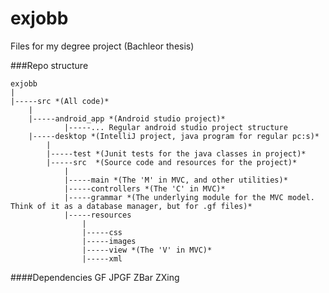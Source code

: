 ﻿# exjobb

Files for my degree project (Bachleor thesis)

###Repo structure

    exjobb
    |
    |-----src *(All code)*
    	|
        |-----android_app *(Android studio project)*
                |-----... Regular android studio project structure
    	|-----desktop *(IntelliJ project, java program for regular pc:s)*
    		|
    		|-----test *(Junit tests for the java classes in project)*
    		|-----src  *(Source code and resources for the project)*
    			|
    			|-----main *(The 'M' in MVC, and other utilities)*
    			|-----controllers *(The 'C' in MVC)*
    			|-----grammar *(The underlying module for the MVC model. Think of it as a database manager, but for .gf files)*
    			|-----resources
    				|
    				|-----css
    				|-----images
    				|-----view *(The 'V' in MVC)*
    				|-----xml
    	


####Dependencies
GF
JPGF
ZBar
ZXing

